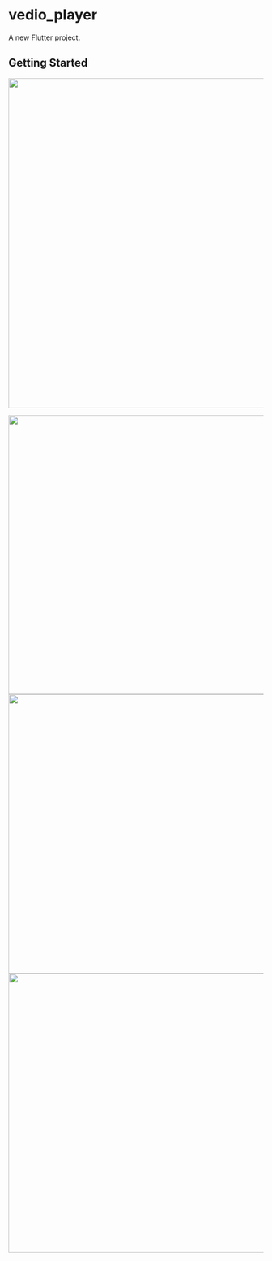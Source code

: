 # vedio_player

A new Flutter project.

## Getting Started

<img src="https://user-images.githubusercontent.com/111557931/201467530-d380f6fb-f93b-474e-835b-798eb5a4eb27.mp4" style=" height:650px; " data-target="animated-image.originalImage">

<img src="https://user-images.githubusercontent.com/111557931/201467544-c319bfca-c88d-468f-947f-81679eb5441a.jpg" style=" height:550px; " data-target="animated-image.originalImage">  <img src="https://user-images.githubusercontent.com/111557931/201467537-1b56b118-a7db-4271-aea1-2b091710cb1c.jpg" style=" height:550px; " data-target="animated-image.originalImage">  <img src="https://user-images.githubusercontent.com/111557931/201467542-a6225da2-df5e-4c9c-a1ff-bf26c4154b56.jpg" style=" height:550px; " data-target="animated-image.originalImage">  
